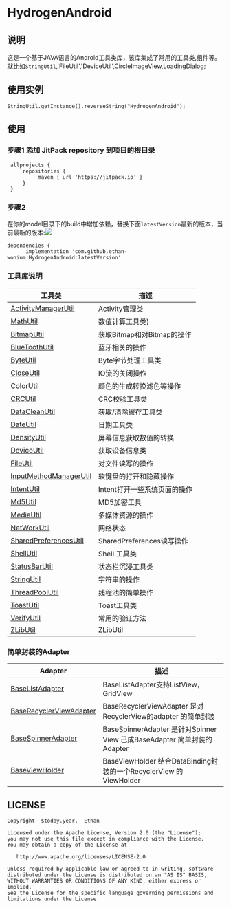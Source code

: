 # HydrogenAndroid

## 说明

这是一个基于JAVA语言的Android工具类库，该库集成了常用的工具类,组件等。就比如`StringUtil`,'FileUtil','DeviceUtil',CircleImageView,LoadingDialog;

## 使用实例
   ```
   StringUtil.getInstance().reverseString("HydrogenAndroid");
   ```
## 使用
### 步骤1 添加 JitPack repository 到项目的根目录
   ```
    allprojects {
        repositories {
             maven { url 'https://jitpack.io' }
        }
    }
   ```
### 步骤2
在你的model目录下的build中增加依赖，替换下面`latestVersion`最新的版本，当前最新的版本:[![](https://jitpack.io/v/wonium-ethan/HydrogenAndroid.svg)](https://jitpack.io/#wonium-ethan/HydrogenAndroid)

```
dependencies {
	  implementation 'com.github.ethan-wonium:HydrogenAndroid:latestVersion'
```
### 工具库说明
工具类 | 描述
---   | ---
[ActivityManagerUtil](https://github.com/wonium-ethan/HydrogenAndroid/tree/master/hydrogen-android/src/main/java/com/wonium/cicada/utils/ActivityManagerUtil.java)|Activity管理类
[MathUtil](https://github.com/wonium-ethan/HydrogenAndroid/tree/master/hydrogen-android/src/main/java/com/wonium/cicada/utils/MathUtil.java)| 数值计算工具类)
[BitmapUtil](https://github.com/wonium-ethan/HydrogenAndroid/tree/master/hydrogen-android/src/main/java/com/wonium/cicada/utils/BitmapUtil.java)| 获取Bitmap和对Bitmap的操作
[BlueToothUtil](https://github.com/wonium-ethan/HydrogenAndroid/tree/master/hydrogen-android/src/main/java/com/wonium/cicada/utils/BlueToothUtil.java)| 蓝牙相关的操作
[ByteUtil](https://github.com/wonium-ethan/HydrogenAndroid/tree/master/hydrogen-android/src/main/java/com/wonium/cicada/utils/ByteUtil.java)| Byte字节处理工具类
[CloseUtil](https://github.com/wonium-ethan/HydrogenAndroid/tree/master/hydrogen-android/src/main/java/com/wonium/cicada/utils/CloseUtil.java)| IO流的关闭操作
[ColorUtil](https://github.com/wonium-ethan/HydrogenAndroid/tree/master/hydrogen-android/src/main/java/com/wonium/cicada/utils/ColorUtil.java)| 颜色的生成转换滤色等操作
[CRCUtil](https://github.com/wonium-ethan/HydrogenAndroid/tree/master/hydrogen-android/src/main/java/com/wonium/cicada/utils/CRCUtil.java) | CRC校验工具类
[DataCleanUtil](https://github.com/wonium-ethan/HydrogenAndroid/tree/master/hydrogen-android/src/main/java/com/wonium/cicada/utils/DataCleanUtil.java) | 获取/清除缓存工具类
[DateUtil](https://github.com/wonium-ethan/HydrogenAndroid/tree/master/hydrogen-android/src/main/java/com/wonium/cicada/utils/DateUtil.java) | 日期工具类
[DensityUtil](https://github.com/wonium-ethan/HydrogenAndroid/tree/master/hydrogen-android/src/main/java/com/wonium/cicada/utils/DensityUtil.java) | 屏幕信息获取数值的转换
[DeviceUtil](https://github.com/wonium-ethan/HydrogenAndroid/tree/master/hydrogen-android/src/main/java/com/wonium/cicada/utils/DeviceUtil.java) | 获取设备信息类
[FileUtil](https://github.com/wonium-ethan/HydrogenAndroid/tree/master/hydrogen-android/src/main/java/com/wonium/cicada/utils/FileUtil.java) | 对文件读写的操作
[InputMethodManagerUtil](https://github.com/wonium-ethan/HydrogenAndroid/tree/master/hydrogen-android/src/main/java/com/wonium/cicada/utils/InputMethodManagerUtil.java) | 软键盘的打开和隐藏操作
[IntentUtil](https://github.com/wonium-ethan/HydrogenAndroid/tree/master/hydrogen-android/src/main/java/com/wonium/cicada/utils/IntentUtil.java) | Intent打开一些系统页面的操作
[Md5Util](https://github.com/wonium-ethan/HydrogenAndroid/tree/master/hydrogen-android/src/main/java/com/wonium/cicada/utils/Md5Util.java) | MD5加密工具
[MediaUtil](https://github.com/wonium-ethan/HydrogenAndroid/tree/master/hydrogen-android/src/main/java/com/wonium/cicada/utils/MediaUtil.java) | 多媒体资源的操作
[NetWorkUtil](https://github.com/wonium-ethan/HydrogenAndroid/tree/master/hydrogen-android/src/main/java/com/wonium/cicada/utils/NetWorkUtil.java) | 网络状态
[SharedPreferencesUtil](https://github.com/wonium-ethan/HydrogenAndroid/tree/master/hydrogen-android/src/main/java/com/wonium/cicada/utils/SharedPreferencesUtil.java) | SharedPreferences读写操作
[ShellUtil](https://github.com/wonium-ethan/HydrogenAndroid/tree/master/hydrogen-android/src/main/java/com/wonium/cicada/utils/ShellUtil.java) | Shell 工具类
[StatusBarUtil](https://github.com/wonium-ethan/HydrogenAndroid/tree/master/hydrogen-android/src/main/java/com/wonium/cicada/utils/StatusBarUtil.java) | 状态栏沉浸工具类
[StringUtil](https://github.com/wonium-ethan/HydrogenAndroid/tree/master/hydrogen-android/src/main/java/com/wonium/cicada/utils/StringUtil.java) | 字符串的操作
[ThreadPoolUtil](https://github.com/wonium-ethan/HydrogenAndroid/tree/master/hydrogen-android/src/main/java/com/wonium/cicada/utils/ThreadPoolUtil.java) | 线程池的简单操作
[ToastUtil](https://github.com/wonium-ethan/HydrogenAndroid/tree/master/hydrogen-android/src/main/java/com/wonium/cicada/utils/ToastUtil.java) | Toast工具类
[VerifyUtil](https://github.com/wonium-ethan/HydrogenAndroid/tree/master/hydrogen-android/src/main/java/com/wonium/cicada/utils/VerifyUtil.java) | 常用的验证方法
[ZLibUtil](https://github.com/wonium-ethan/HydrogenAndroid/tree/master/hydrogen-android/src/main/java/com/wonium/cicada/utils/ZLibUtil.java) | ZLibUtil

### 简单封装的Adapter
Adapter | 描述
---     | ---
[BaseListAdapter](https://github.com/wonium-ethan/HydrogenAndroid/tree/master/hydrogen-android/src/main/java/com/wonium/cicada/adapter/BaseListAdapter.java) | BaseListAdapter支持ListView，GridView
[BaseRecyclerViewAdapter](https://github.com/wonium-ethan/HydrogenAndroid/tree/master/hydrogen-android/src/main/java/com/wonium/cicada/adapter/BaseRecyclerViewAdapter.java) | BaseRecyclerViewAdapter 是对RecyclerView的adapter 的简单封装
[BaseSpinnerAdapter](https://github.com/wonium-ethan/HydrogenAndroid/tree/master/hydrogen-android/src/main/java/com/wonium/cicada/adapter/BaseSpinnerAdapter.java) | BaseSpinnerAdapter 是针对Spinner View 己成BaseAdapter 简单封装的Adapter
[BaseViewHolder](https://github.com/wonium-ethan/HydrogenAndroid/tree/master/hydrogen-android/src/main/java/com/wonium/cicada/adapter/BaseViewHolder.java) | BaseViewHolder 结合DataBinding封装的一个RecyclerView 的ViewHolder




## LICENSE

```text
Copyright  $today.year.  Ethan

Licensed under the Apache License, Version 2.0 (the "License");
you may not use this file except in compliance with the License.
You may obtain a copy of the License at

   http://www.apache.org/licenses/LICENSE-2.0

Unless required by applicable law or agreed to in writing, software
distributed under the License is distributed on an "AS IS" BASIS,
WITHOUT WARRANTIES OR CONDITIONS OF ANY KIND, either express or implied.
See the License for the specific language governing permissions and
limitations under the License.

```
